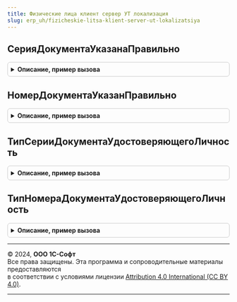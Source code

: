 ```yaml
---
title: Физические лица клиент сервер УТ локализация
slug: erp_uh/fizicheskie-litsa-klient-server-ut-lokalizatsiya
---
```



## СерияДокументаУказанаПравильно
<details style="margin: 1em 0; padding: 0.5em; border: 1px solid #ccc; border-radius: 6px;">

<summary style="font-weight: bold; cursor: pointer;">Описание, пример вызова</summary>

```bsl

// Проверяет, что серия документа для переданного вида документа указана правильно.
//
// Параметры:
//	ВидДокумента - СправочникСсылка.ВидыДокументовФизическихЛиц	- вид документа, для которого необходимо
// 																проверить правильность серии
//	Серия - Строка - серия документа
//	ТекстОшибки - Строка - текст ошибки, если серия указана неправильно.
//	БезОшибки - Булево - флаг проверки
//
Процедура СерияДокументаУказанаПравильно(ВидДокумента, Знач Серия , ТекстОшибки, БезОшибки) Экспорт
```

Пример вызова
```bsl
ФизическиеЛицаКлиентСерверУТЛокализация.СерияДокументаУказанаПравильно(ВидДокумента, Серия, ТекстОшибки, БезОшибки) 
```
</details>

## НомерДокументаУказанПравильно
<details style="margin: 1em 0; padding: 0.5em; border: 1px solid #ccc; border-radius: 6px;">

<summary style="font-weight: bold; cursor: pointer;">Описание, пример вызова</summary>

```bsl

// Проверяет, что номер документа для переданного вида документа указан правильно.
//
// Параметры:
//	ВидДокумента - СправочникСсылка.ВидыДокументовФизическихЛиц	- вид документа, для которого необходимо
//																проверить правильность номера
//	Номер - Строка - номер документа
//	ТекстОшибки - Строка - текст ошибки, если номер указан неправильно.
//	БезОшибки - Булево - флаг проверки
//
Процедура НомерДокументаУказанПравильно(ВидДокумента, Знач Номер, ТекстОшибки, БезОшибки) Экспорт
```

Пример вызова
```bsl
ФизическиеЛицаКлиентСерверУТЛокализация.НомерДокументаУказанПравильно(ВидДокумента, Номер, ТекстОшибки, БезОшибки) 
```
</details>

## ТипСерииДокументаУдостоверяющегоЛичность
<details style="margin: 1em 0; padding: 0.5em; border: 1px solid #ccc; border-radius: 6px;">

<summary style="font-weight: bold; cursor: pointer;">Описание, пример вызова</summary>

```bsl

// Возвращает тип серии документа удостоверяющего личность
//
// Параметры:
//	ВидДокумента - СправочникСсылка.ВидыДокументовФизическихЛиц
//	ТипДокумента - Число
//
Процедура ТипСерииДокументаУдостоверяющегоЛичность(ВидДокумента, ТипДокумента) Экспорт
```

Пример вызова
```bsl
ФизическиеЛицаКлиентСерверУТЛокализация.ТипСерииДокументаУдостоверяющегоЛичность(ВидДокумента, ТипДокумента) 
```
</details>

## ТипНомераДокументаУдостоверяющегоЛичность
<details style="margin: 1em 0; padding: 0.5em; border: 1px solid #ccc; border-radius: 6px;">

<summary style="font-weight: bold; cursor: pointer;">Описание, пример вызова</summary>

```bsl

// Возвращает тип номера документа удостоверяющего личность
//
// Параметры:
//	ВидДокумента - СправочникСсылка.ВидыДокументовФизическихЛиц
//	ТипДокумента - Число
//
Процедура ТипНомераДокументаУдостоверяющегоЛичность(ВидДокумента, ТипДокумента) Экспорт
```

Пример вызова
```bsl
ФизическиеЛицаКлиентСерверУТЛокализация.ТипНомераДокументаУдостоверяющегоЛичность(ВидДокумента, ТипДокумента) 
```
</details>

---

© 2024, **ООО 1С-Софт**  
Все права защищены. Эта программа и сопроводительные материалы предоставляются  
в соответствии с условиями лицензии [Attribution 4.0 International (CC BY 4.0)](https://creativecommons.org/licenses/by/4.0/legalcode).

---
